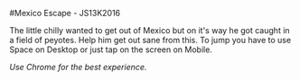 #Mexico Escape - JS13K2016

The little chilly wanted to get out of Mexico but on it's way he got caught in a field of peyotes. Help him get out sane from this.
To jump you have to use Space on Desktop or just tap on the screen on Mobile.

*Use Chrome for the best experience.*
